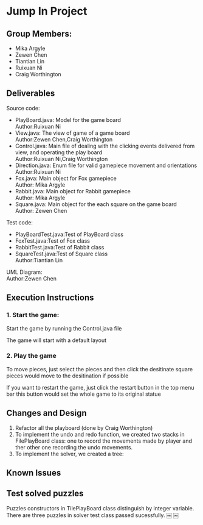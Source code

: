 # Jump In Project
## Group Members:
- Mika Argyle
- Zewen Chen
- Tiantian Lin
- Ruixuan Ni
- Craig Worthington

## Deliverables

Source code:
* PlayBoard.java: Model for the game board  
Author:Ruixuan Ni
* View.java: The view of game of a game board  
Author:Zewen Chen,Craig Worthington
* Control.java: Main file of dealing with the clicking events delivered from view, and operating the play board  
Author:Ruixuan Ni,Craig Worthington
* Direction.java: Enum file for valid gamepiece movement and orientations  
Author:Ruixuan Ni
* Fox.java: Main object for Fox gamepiece  
Author: Mika Argyle
* Rabbit.java: Main object for Rabbit gamepiece  
Author: Mika Argyle
* Square.java: Main object for the each square on the game board  
Author: Zewen Chen

Test code:
* PlayBoardTest.java:Test of PlayBoard class
* FoxTest.java:Test of Fox class
* RabbitTest.java:Test of Rabbit class
* SquareTest.java:Test of Square class  
Author:Tiantian Lin

UML Diagram:     
Author:Zewen Chen



## Execution Instructions
### 1. Start the game:
Start the game by running the Control.java file

The game will start with a default layout
### 2. Play the game
To move pieces, just select the pieces and then click the desitinate square
pieces would move to the desitination if possible

If you want to restart the game, just click the restart button in the top menu bar
this button would set the whole game to its original statue

## Changes and Design
1. Refactor all the playboard (done by Craig Worthington)
2. To implement the undo and redo function, we created two stacks in FilePlayBoard class: one to record the movements made by player and ther other one recording the undo movements.
3. To implement the solver, we created a tree:   
  
## Known Issues

## Test solved puzzles

Puzzles constructors in TilePlayBoard class distinguish by integer variable.  
There are three puzzles in solver test class passed sucessfully.
￼
￼
